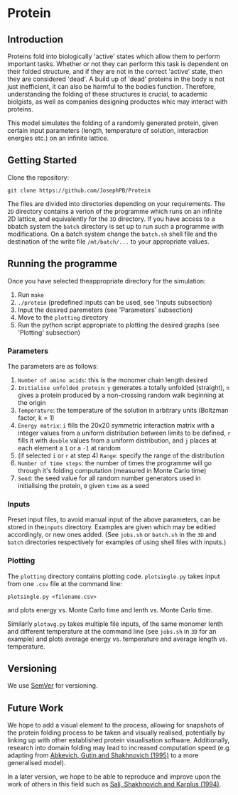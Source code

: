 # Protein
## Introduction
Proteins fold into biologically 'active' states which allow them to perform important tasks. Whether or not they can perform this task is dependent on their folded structure, and if they are not in the correct 'active' state, then they are considered 'dead'. A build up of 'dead' proteins in the body is not just inefficient, it can also be harmful to the bodies function. Therefore, understanding the folding of these structures is crucial, to academic biolgists, as well as companies designing productes whic may interact with proteins.

This model simulates the folding of a randomly generated protein, given certain input parameters (length, temperature of solution, interaction energies etc.) on an infinite lattice.

## Getting Started

Clone the repository:
```
git clone https://github.com/JosephPB/Protein
```

The files are divided into directories depending on your requirements. The ```2D``` directory contains a verion of the programme which runs on an infinite 2D lattice, and equivalently for the ```3D``` directory. If you have access to a bbatch system the ```batch``` directory is set up to run such a programme with modifications. On a batch system change the ```batch.sh``` shell file and the destination of the write file ```/mt/batch/...``` to your appropriate values.

## Running the programme

Once you have selected theappropriate directory for the simulation:
  1. Run ```make```
  2. ```./protein``` (predefined inputs can be used, see 'Inputs subsection)
  3. Input the desired paremeters (see 'Parameters' subsection)
  4. Move to the ```plotting``` directory
  5. Run the python script appropriate to plotting the desired graphs (see 'Plotting' subsection)
  
### Parameters

The parameters are as follows:
  1. ```Number of amino acids```: this is the monomer chain length desired
  2. ```Initialise unfolded protein```: ```y``` generates a totally unfolded (straight), ```n``` gives a protein produced by a non-crossing random walk beginning at the origin
  3. ```Temperature```: the temperature of the solution in arbitrary units (Boltzman factor, k = 1)
  4. ```Energy matrix```: ```i``` fills the 20x20 symmetric interaction matrix with a integer values from a uniform distribution between limits to be defined, ```r``` fills it with ```double``` values from a uniform distribution, and ```j``` places at each element a ```1``` or a ```-1``` at random
  5. (if selected ```i``` or ```r``` at step 4) ```Range```: specify the range of the distribution
  6. ```Number of time steps```: the number of times the programme will go through it's folding computation (measured in Monte Carlo time)
  7. ```Seed```: the seed value for all random number generators used in initialising the protein, ```0``` given ```time``` as a seed

### Inputs

Preset input files, to avoid manual input of the above parameters, can be stored in the```inputs``` directory. Examples are given which may be editied accordingly, or new ones added. (See ```jobs.sh``` or ```batch.sh``` in the ```3D``` and ```batch``` directories respectively for examples of using shell files with inputs.)

### Plotting

The ```plotting``` directory contains plotting code. ```plotsingle.py``` takes input from one ```.csv``` file at the command line:
```
plotsingle.py <filename.csv>
```
and plots energy vs. Monte Carlo time and lenth vs. Monte Carlo time.

Similarly ```plotavg.py``` takes multiple file inputs, of the same monomer lenth and different temperature at the command line (see ```jobs.sh``` in ```3D``` for an example) and plots average energy vs. temperature and average length vs. temperature.

## Versioning

We use [SemVer](http://semver.org/) for versioning.

## Future Work

We hope to add a visual element to the process, allowing for snapshots of the protein folding process to be taken and visually realised, potentially by linking up with other established protein visualisation software. Additionally, research into domain folding may lead to increased computation speed (e.g. adapting from [Abkevich, Gutin and Shakhnovich (1995)](https://www.ncbi.nlm.nih.gov/pmc/articles/PMC2143143/) to a more generalised model).

In a later version, we hope to be able to reproduce and improve upon the work of others in this field such as [Sali, Shakhnovich and Karplus (1994)](https://www.nature.com/articles/369248a0).



